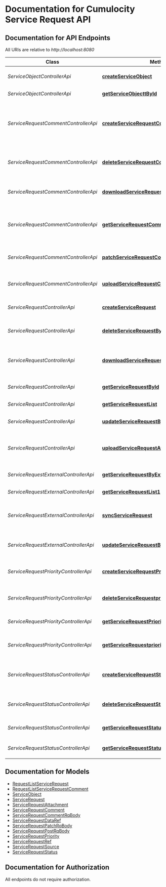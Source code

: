# Documentation for Cumulocity Service Request API

<a name="documentation-for-api-endpoints"></a>
## Documentation for API Endpoints

All URIs are relative to *http://localhost:8080*

| Class | Method | HTTP request | Description |
|------------ | ------------- | ------------- | -------------|
| *ServiceObjectControllerApi* | [**createServiceObject**](Apis/ServiceObjectControllerApi.md#createserviceobject) | **POST** /api/service/object | Add new service object. |
*ServiceObjectControllerApi* | [**getServiceObjecttById**](Apis/ServiceObjectControllerApi.md#getserviceobjecttbyid) | **GET** /api/service/object/{serviceObjectId} | GET service object by Id |
| *ServiceRequestCommentControllerApi* | [**createServiceRequestComment**](Apis/ServiceRequestCommentControllerApi.md#createservicerequestcomment) | **POST** /api/service/request/{serviceRequestId}/comment | Add new service request comment to specific service request. |
*ServiceRequestCommentControllerApi* | [**deleteServiceRequestCommentById**](Apis/ServiceRequestCommentControllerApi.md#deleteservicerequestcommentbyid) | **DELETE** /api/service/request/comment/{commentId} | DELETE service request comment by Id |
*ServiceRequestCommentControllerApi* | [**downloadServiceRequestCommentAttachment**](Apis/ServiceRequestCommentControllerApi.md#downloadservicerequestcommentattachment) | **GET** /api/service/request/comment/{commentId}/attachment | DOWNLOAD attachment for specific comment |
*ServiceRequestCommentControllerApi* | [**getServiceRequestCommentList**](Apis/ServiceRequestCommentControllerApi.md#getservicerequestcommentlist) | **GET** /api/service/request/{serviceRequestId}/comment | Returns all comments of specific service request by internal Id. |
*ServiceRequestCommentControllerApi* | [**patchServiceRequestCommentById**](Apis/ServiceRequestCommentControllerApi.md#patchservicerequestcommentbyid) | **PUT** /api/service/request/comment/{commentId} | PUT service request comment by Id |
*ServiceRequestCommentControllerApi* | [**uploadServiceRequestCommentAttachment**](Apis/ServiceRequestCommentControllerApi.md#uploadservicerequestcommentattachment) | **POST** /api/service/request/comment/{commentId}/attachment | UPLOAD attachment for specific comment |
| *ServiceRequestControllerApi* | [**createServiceRequest**](Apis/ServiceRequestControllerApi.md#createservicerequest) | **POST** /api/service/request | CREATE service request |
*ServiceRequestControllerApi* | [**deleteServiceRequestById**](Apis/ServiceRequestControllerApi.md#deleteservicerequestbyid) | **DELETE** /api/service/request/{serviceRequestId} | DELETE service request by Id |
*ServiceRequestControllerApi* | [**downloadServiceRequestAttachment**](Apis/ServiceRequestControllerApi.md#downloadservicerequestattachment) | **GET** /api/service/request/{serviceRequestId}/attachment | DOWNLOAD attachment for specific service request |
*ServiceRequestControllerApi* | [**getServiceRequestById**](Apis/ServiceRequestControllerApi.md#getservicerequestbyid) | **GET** /api/service/request/{serviceRequestId} | GET service request by Id |
*ServiceRequestControllerApi* | [**getServiceRequestList**](Apis/ServiceRequestControllerApi.md#getservicerequestlist) | **GET** /api/service/request | GET service request list |
*ServiceRequestControllerApi* | [**updateServiceRequestById**](Apis/ServiceRequestControllerApi.md#updateservicerequestbyid) | **PUT** /api/service/request/{serviceRequestId} | PUT service request by Id |
*ServiceRequestControllerApi* | [**uploadServiceRequestAttachment**](Apis/ServiceRequestControllerApi.md#uploadservicerequestattachment) | **POST** /api/service/request/{serviceRequestId}/attachment | UPLOAD attachment for specific service request |
| *ServiceRequestExternalControllerApi* | [**getServiceRequestByExternalId**](Apis/ServiceRequestExternalControllerApi.md#getservicerequestbyexternalid) | **GET** /api/adapter/service/request/{serviceRequestExternalId} | GET service request by external Id |
*ServiceRequestExternalControllerApi* | [**getServiceRequestList1**](Apis/ServiceRequestExternalControllerApi.md#getservicerequestlist1) | **GET** /api/adapter/service/request | GET service request list |
*ServiceRequestExternalControllerApi* | [**syncServiceRequest**](Apis/ServiceRequestExternalControllerApi.md#syncservicerequest) | **POST** /api/adapter/service/request/{serviceRequestId} | SYNC service request into external object |
*ServiceRequestExternalControllerApi* | [**updateServiceRequestByExternalId**](Apis/ServiceRequestExternalControllerApi.md#updateservicerequestbyexternalid) | **PUT** /api/adapter/service/request/{serviceRequestId} | UPDATE service request by external Id |
| *ServiceRequestPriorityControllerApi* | [**createServiceRequestPriorityList**](Apis/ServiceRequestPriorityControllerApi.md#createservicerequestprioritylist) | **POST** /api/service/request/priority | CREATE or UPDATE complete priority list |
*ServiceRequestPriorityControllerApi* | [**deleteServiceRequestpriorityById**](Apis/ServiceRequestPriorityControllerApi.md#deleteservicerequestprioritybyid) | **DELETE** /api/service/request/priority/{priorityOrdinal} | DELETE service request priority |
*ServiceRequestPriorityControllerApi* | [**getServiceRequestPriorityList**](Apis/ServiceRequestPriorityControllerApi.md#getservicerequestprioritylist) | **GET** /api/service/request/priority | GET service request priority list |
*ServiceRequestPriorityControllerApi* | [**getServiceRequestpriorityById**](Apis/ServiceRequestPriorityControllerApi.md#getservicerequestprioritybyid) | **GET** /api/service/request/priority/{priorityOrdinal} | GET service request priority by ordinal |
| *ServiceRequestStatusControllerApi* | [**createServiceRequestStatusList**](Apis/ServiceRequestStatusControllerApi.md#createservicerequeststatuslist) | **POST** /api/service/request/status | CREATE or UPDATE service request status list |
*ServiceRequestStatusControllerApi* | [**deleteServiceRequestStatusById**](Apis/ServiceRequestStatusControllerApi.md#deleteservicerequeststatusbyid) | **DELETE** /api/service/request/status/{statusId} | DELETE service request status by Id |
*ServiceRequestStatusControllerApi* | [**getServiceRequestStatusById**](Apis/ServiceRequestStatusControllerApi.md#getservicerequeststatusbyid) | **GET** /api/service/request/status/{statusId} | GET service request status by Id |
*ServiceRequestStatusControllerApi* | [**getServiceRequestStatusList**](Apis/ServiceRequestStatusControllerApi.md#getservicerequeststatuslist) | **GET** /api/service/request/status | GET service request status list |


<a name="documentation-for-models"></a>
## Documentation for Models

 - [RequestListServiceRequest](./Models/RequestListServiceRequest.md)
 - [RequestListServiceRequestComment](./Models/RequestListServiceRequestComment.md)
 - [ServiceObject](./Models/ServiceObject.md)
 - [ServiceRequest](./Models/ServiceRequest.md)
 - [ServiceRequestAttachment](./Models/ServiceRequestAttachment.md)
 - [ServiceRequestComment](./Models/ServiceRequestComment.md)
 - [ServiceRequestCommentRqBody](./Models/ServiceRequestCommentRqBody.md)
 - [ServiceRequestDataRef](./Models/ServiceRequestDataRef.md)
 - [ServiceRequestPatchRqBody](./Models/ServiceRequestPatchRqBody.md)
 - [ServiceRequestPostRqBody](./Models/ServiceRequestPostRqBody.md)
 - [ServiceRequestPriority](./Models/ServiceRequestPriority.md)
 - [ServiceRequestRef](./Models/ServiceRequestRef.md)
 - [ServiceRequestSource](./Models/ServiceRequestSource.md)
 - [ServiceRequestStatus](./Models/ServiceRequestStatus.md)


<a name="documentation-for-authorization"></a>
## Documentation for Authorization

All endpoints do not require authorization.
